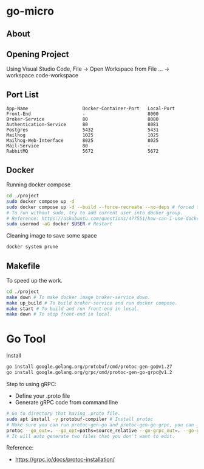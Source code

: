 # go-micro

## About

## Opening Project
Using Visual Studio Code, File -> Open Workspace from File ... -> workspace.code-workspace

## Port List
```
App-Name                    Docker-Container-Port   Local-Port
Front-End                   -                       8000
Broker-Service              80                      8080
Authentication-Service      80                      8081
Postgres                    5432                    5431
Mailhog                     1025                    1025
Mailhog-Web-Interface       8025                    8025
Mail-Service                80                      -
RabbitMQ                    5672                    5672
```

## Docker
Running docker compose
```sh
cd ./project
sudo docker compose up -d
sudo docker compose up -d --build --force-recreate --no-deps # forced to rebuild image
# To run without sudo, try to add current user into docker group.
# Reference: https://askubuntu.com/questions/477551/how-can-i-use-docker-without-sudo
sudo usermod -aG docker $USER # Restart
```
Cleaning image to save some space
```sh
docker system prune
```

## Makefile
To speed up the work.
```sh
cd ./project
make down # To make docker image broker-service down.
make up_build # To build broker-service and run docker compose.
make start # To build and run front-end in local.
make down # To stop front-end in local.
```

# Go Tool
Install
```sh
go install google.golang.org/protobuf/cmd/protoc-gen-go@v1.27
go install google.golang.org/grpc/cmd/protoc-gen-go-grpc@v1.2
```
Step to using gRPC:
* Define your .proto file
* Generate gRPC code from command line
```sh
# Go to directory that having .proto file.
sudo apt install -y protobuf-compiler # Install protoc
# Make sure you can run protoc-gen-go and protoc-gen-go-grpc, you can just export the path.
protoc --go_out=. --go_opt=paths=source_relative --go-grpc_out=. --go-grpc_opt=paths=source_relative logs.proto
# It will auto generate two files that you don't want to edit.
```
Reference:
* https://grpc.io/docs/protoc-installation/